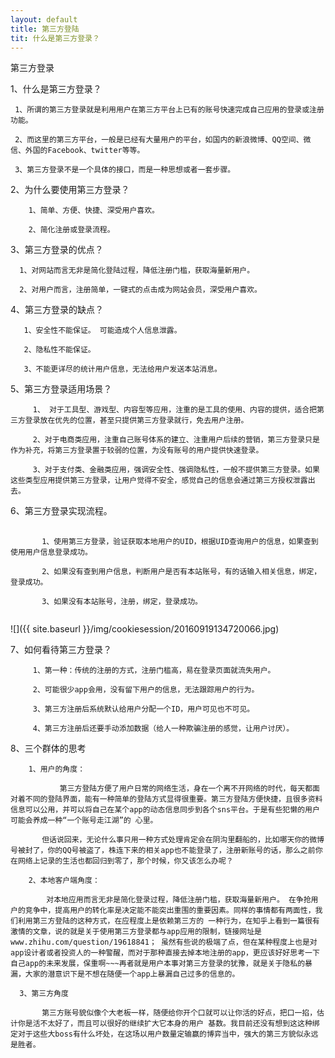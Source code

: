 ```yaml
---
layout: default
title: 第三方登陆
tit: 什么是第三方登录？
---
```


第三方登录


1、什么是第三方登录？

     1、所谓的第三方登录就是利用用户在第三方平台上已有的账号快速完成自己应用的登录或注册功能。

     2、而这里的第三方平台，一般是已经有大量用户的平台，如国内的新浪微博、QQ空间、微信、外国的Facebook、twitter等等。

     3、第三方登录不是一个具体的接口，而是一种思想或者一套步骤。


2、为什么要使用第三方登录？

        1、简单、方便、快捷、深受用户喜欢。

        2、简化注册或登录流程。


3、第三方登录的优点？

      1、对网站而言无非是简化登陆过程，降低注册门槛，获取海量新用户。

      2、对用户而言，注册简单，一键式的点击成为网站会员，深受用户喜欢。


4、第三方登录的缺点？

       1、安全性不能保证。 可能造成个人信息泄露。

       2、隐私性不能保证。

       3、不能更详尽的统计用户信息，无法给用户发送本站消息。


5、第三方登录适用场景？

         1、 对于工具型、游戏型、内容型等应用，注重的是工具的使用、内容的提供，适合把第三方登录放在优先的位置，甚至只提供第三方登录就行，免去用户注册。

         2、对于电商类应用，注重自己账号体系的建立、注重用户后续的营销，第三方登录只是作为补充，将第三方登录置于较弱的位置，为没有账号的用户提供快速登录。

         3、对于支付类、金融类应用，强调安全性、强调隐私性，一般不提供第三方登录。如果这些类型应用提供第三方登录，让用户觉得不安全，感觉自己的信息会通过第三方授权泄露出去。


6、第三方登录实现流程。
<pre>
  <code>
       1、使用第三方登录，验证获取本地用户的UID，根据UID查询用户的信息，如果查到使用用户信息登录成功。

       2、如果没有查到用户信息，判断用户是否有本站账号，有的话输入相关信息，绑定，登录成功。

       3、如果没有本站账号，注册，绑定，登录成功。
  </code>
</pre>
      

![]({{ site.baseurl }}/img/cookiesession/20160919134720066.jpg)
        



7、如何看待第三方登录？


         1、第一种：传统的注册的方式，注册门槛高，易在登录页面就流失用户。

         2、可能很少app会用，没有留下用户的信息，无法跟踪用户的行为。

         3、第三方注册后系统默认给用户分配一个ID，用户可见也不可见。

         4、第三方注册后还要手动添加数据（给人一种欺骗注册的感觉，让用户讨厌）。


8、三个群体的思考

        1、用户的角度：

               第三方登陆方便了用户日常的网络生活，身在一个离不开网络的时代，每天都面对着不同的登陆界面，能有一种简单的登陆方式显得很重要。第三方登陆方便快捷，且很多资料信息可以公用，并可以将自己在某个app的动态信息同步到各个sns平台。于是有些犯懒的用户可能会养成一种“一个账号走江湖”的 心里。

           但话说回来，无论什么事只用一种方式处理肯定会在阴沟里翻船的，比如哪天你的微博号被封了，你的QQ号被盗了，株连下来的相关app也不能登录了，注册新账号的话，那么之前你在网络上记录的生活也都回归到零了，那个时候，你又该怎么办呢？

        2、本地客户端角度：

            对本地应用而言无非是简化登录过程，降低注册门槛，获取海量新用户。 在争抢用户的竞争中，提高用户的转化率是决定能不能突出重围的重要因素。同样的事情都有两面性，我们利用第三方登陆的这种方式，在应程度上是依赖第三方的 一种行为，在知乎上看到一篇很有激情的文章，说的就是关于使用第三方登录都与app应用的限制，链接网址是www.zhihu.com/question/19618841； 虽然有些说的极端了点，但在某种程度上也是对app设计者或者投资人的一种警醒，而对于那种直接去掉本地注册的app，更应该好好思考一下自己app的未来发展，保重啊~~~再者就是用户本事对第三方登录的犹豫，就是关于隐私的暴漏，大家的潜意识下是不想在随便一个app上暴漏自己过多的信息的。

      3、第三方角度

           第三方账号貌似像个大老板一样，随便给你开个口就可以让你活的好点，把口一掐，估计你是活不太好了，而且可以很好的继续扩大它本身的用户 基数。我目前还没有想到这这种绑定对于这些大boss有什么坏处，在这场以用户数量定输赢的博弈当中，强大的第三方貌似永远是胜者。